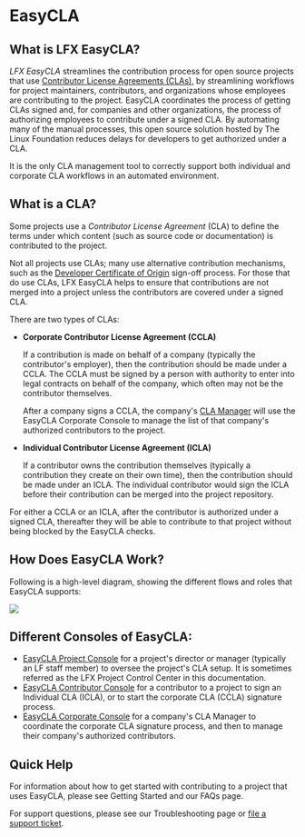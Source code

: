 # EasyCLA

## What is LFX EasyCLA? <a href="what-is-easycla" id="what-is-easycla"></a>

_LFX EasyCLA_ streamlines the contribution process for open source projects that use [Contributor License Agreements (CLAs)](./#what-is-a-cla), by streamlining workflows for project maintainers, contributors, and organizations whose employees are contributing to the project. EasyCLA coordinates the process of getting CLAs signed and, for companies and other organizations, the process of authorizing employees to contribute under a signed CLA. By automating many of the manual processes, this open source solution hosted by The Linux Foundation reduces delays for developers to get authorized under a CLA.

 It is the only CLA management tool to correctly support both individual and corporate CLA workflows in an automated environment.

## What is a CLA? <a href="what-is-a-cla" id="what-is-a-cla"></a>

Some projects use a _Contributor License Agreement_ (CLA) to define the terms under which content (such as source code or documentation) is contributed to the project.

Not all projects use CLAs; many use alternative contribution mechanisms, such as the [Developer Certificate of Origin](https://developercertificate.org) sign-off process. For those that do use CLAs, LFX EasyCLA helps to ensure that contributions are not merged into a project unless the contributors are covered under a signed CLA.

There are two types of CLAs:

*   **Corporate Contributor License Agreement (CCLA)**

    If a contribution is made on behalf of a company (typically the contributor's employer), then the contribution should be made under a CCLA. The CCLA must be signed by a person with authority to enter into legal contracts on behalf of the company, which often may not be the contributor themselves.

    After a company signs a CCLA, the company's [CLA Manager](v1-deprecated/getting-started/#cla-manager) will use the EasyCLA Corporate Console to manage the list of that company's authorized contributors to the project.
*   **Individual Contributor License Agreement (ICLA)**

    If a contributor owns the contribution themselves (typically a contribution they create on their own time), then the contribution should be made under an ICLA. The individual contributor would sign the ICLA before their contribution can be merged into the project repository.

For either a CCLA or an ICLA, after the contributor is authorized under a signed CLA, thereafter they will be able to contribute to that project without being blocked by the EasyCLA checks.

## How Does EasyCLA Work? <a href="how-does-it-work" id="how-does-it-work"></a>

Following is a high-level diagram, showing the different flows and roles that EasyCLA supports:

![](https://files.gitbook.com/v0/b/gitbook-28427.appspot.com/o/assets%2F-M2DCN9UgoRgMEkgnLyP%2F-MObJ9DOddapQNA8RbwE%2F-MObKQQDBwKU4CF3QhNd%2Fcla%20flow%20diagram.png?alt=media\&token=cc042063-32df-4ef9-9141-bd862a378567)

## Different Consoles of EasyCLA:

* [EasyCLA Project Console](https://projectadmin.lfx.linuxfoundation.org) for a project's director or manager (typically an LF staff member) to oversee the project's CLA setup. It is sometimes referred as the LFX Project Control Center in this documentation.
* [EasyCLA Contributor Console](https://github.com/communitybridge/easycla-contributor-console) for a contributor to a project to sign an Individual CLA (ICLA), or to start the corporate CLA (CCLA) signature process.
* [EasyCLA Corporate Console](https://organization.lfx.linuxfoundation.org) for a company's CLA Manager to coordinate the corporate CLA signature process, and then to manage their company's authorized contributors.

## Quick Help <a href="quick-help" id="quick-help"></a>

For information about how to get started with contributing to a project that uses EasyCLA, please see Getting Started and our FAQs page.

For support questions, please see our Troubleshooting page or [file a support ticket](https://jira.linuxfoundation.org/plugins/servlet/theme/portal/4/create/143).
